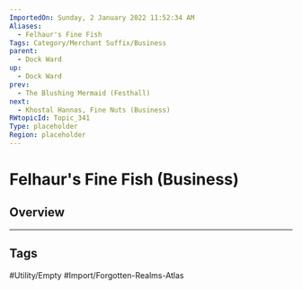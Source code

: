 ```yaml
---
ImportedOn: Sunday, 2 January 2022 11:52:34 AM
Aliases:
  - Felhaur's Fine Fish
Tags: Category/Merchant Suffix/Business
parent:
  - Dock Ward
up:
  - Dock Ward
prev:
  - The Blushing Mermaid (Festhall)
next:
  - Khostal Hannas, Fine Nuts (Business)
RWtopicId: Topic_341
Type: placeholder
Region: placeholder
---
```

# Felhaur's Fine Fish (Business)
## Overview

---
## Tags
#Utility/Empty #Import/Forgotten-Realms-Atlas

